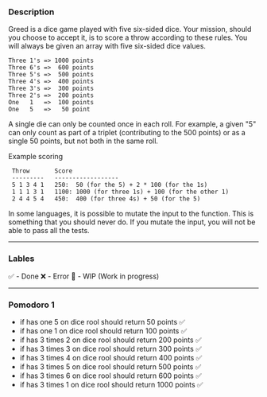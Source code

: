 ### Description
Greed is a dice game played with five six-sided dice. Your mission, should you choose to accept it, is to score a throw according to these rules. You will always be given an array with five six-sided dice values.

```
Three 1's => 1000 points
Three 6's =>  600 points
Three 5's =>  500 points
Three 4's =>  400 points
Three 3's =>  300 points
Three 2's =>  200 points
One   1   =>  100 points
One   5   =>   50 point
```

A single die can only be counted once in each roll. For example, a given "5" can only count as part of a triplet (contributing to the 500 points) or as a single 50 points, but not both in the same roll.

Example scoring

```
 Throw       Score
 ---------   ------------------
 5 1 3 4 1   250:  50 (for the 5) + 2 * 100 (for the 1s)
 1 1 1 3 1   1100: 1000 (for three 1s) + 100 (for the other 1)
 2 4 4 5 4   450:  400 (for three 4s) + 50 (for the 5)
```

In some languages, it is possible to mutate the input to the function. This is something that you should never do. If you mutate the input, you will not be able to pass all the tests.

---

### Lables
✅ - Done
❌ - Error
🚧 - WIP (Work in progress)

---

### Pomodoro 1
- if has one 5 on dice rool should return 50 points ✅
- if has one 1 on dice rool should return 100 points ✅
- if has 3 times 2 on dice rool should return 200 points ✅
- if has 3 times 3 on dice rool should return 300 points ✅
- if has 3 times 4 on dice rool should return 400 points ✅
- if has 3 times 5 on dice rool should return 500 points ✅
- if has 3 times 6 on dice rool should return 600 points ✅
- if has 3 times 1 on dice rool should return 1000 points ✅
